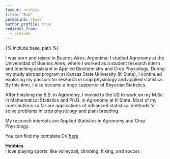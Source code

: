 ```yaml
---
layout: archive
title: "Bio"
permalink: /bio/
author_profile: true
redirect_from:
  - /resume
---
```


{% include base_path %}

I was born and raised in Buenos Aires, Argentina. 
I studied Agronomy at the Universidad of Buenos Aires, where I worked as a student research intern and teaching assistant in Applied Biochemistry and Crop Physiology. 
During my study abroad program at Kansas State University (K-State), I continued exploring my passion for research in crop physiology and applied statistics. 
By this time, I also became a huge supporter of Bayesian Statistics.  

After finishing my B.S. in Agronomy, I moved to the US to work on my M.Sc. in Mathematical Statistics and Ph.D. in Agronomy at K-State. 
Most of my contributions so far are applications of advanced statistical methods to solve problems in crop physiology and plant breeding.  

My research interests are Applied Statistics in Agronomy and Crop Physiology.  

You can find my complete CV [here](/Lacasa_June23.pdf)

**Hobbies**  
I love playing sports, like volleyball, climbing, hiking, and soccer. 

